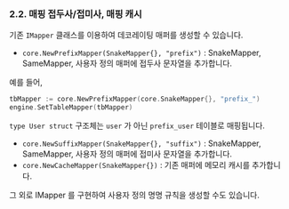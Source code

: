 ### 2.2. 매핑 접두사/접미사, 매핑 캐시

기존 `IMapper` 클래스를 이용하여 데코레이팅 매퍼를 생성할 수 있습니다.

* `core.NewPrefixMapper(SnakeMapper{}, "prefix")` : SnakeMapper, SameMapper, 사용자 정의 매퍼에 접두사 문자열을 추가합니다.

예를 들어,

```Go
tbMapper := core.NewPrefixMapper(core.SnakeMapper{}, "prefix_")
engine.SetTableMapper(tbMapper)
```

`type User struct` 구조체는 `user` 가 아닌 `prefix_user` 테이블로 매핑됩니다.

* `core.NewSuffixMapper(SnakeMapper{}, "suffix")` : SnakeMapper, SameMapper, 사용자 정의 매퍼에 접미사 문자열을 추가합니다.
* `core.NewCacheMapper(SnakeMapper{})` : 기존 매퍼에 메모리 캐시를 추가합니다.

그 외로 IMapper 를 구현하여 사용자 정의 명명 규칙을 생성할 수도 있습니다.
